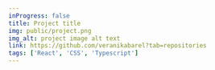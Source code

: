 ```yaml
---
inProgress: false
title: Project title
img: public/project.png
img_alt: project image alt text
link: https://github.com/veranikabarel?tab=repositories
tags: ['React', 'CSS', 'Typescript']
---
```

